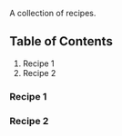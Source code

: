 A collection of recipes.

## Table of Contents
 1. Recipe 1
 1. Recipe 2
 
### Recipe 1

### Recipe 2
